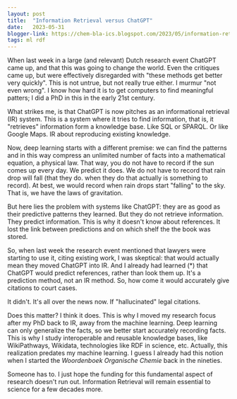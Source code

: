 ```yaml
---
layout: post
title:  "Information Retrieval versus ChatGPT"
date:   2023-05-31
blogger-link: https://chem-bla-ics.blogspot.com/2023/05/information-retrieval-versus-chatgpt.html
tags: ml rdf
---
```


When last week in a large (and relevant) Dutch research event ChatGPT came up, and that this was going to change the world. Even the critiques came up,
but were effectively disregarded with "these methods get better very quickly". This is not untrue, but not really true either. I murmur "not even wrong".
I know how hard it is to get computers to find meaningful patters; I did a PhD in this in the early 21st century.

What strikes me, is that ChatGPT is now pitches as an informational retrieval (IR) system. This is a system where it tries to find information, that is,
it "retrieves" information form a knowledge base. Like SQL or SPARQL. Or like Google Maps. IR about reproducing existing knowledge.

Now, deep learning starts with a different premise: we can find the patterns and in this way compress an unlimited number of facts into a mathematical
equation, a physical law. That way, you do not have to record if the sun comes up every day. We predict it does. We do not have to record that rain drop
will fall (that they do. when they do that actually is something to record). At best, we would record when rain drops start "falling" to the sky.
That is, we have the laws of gravitation.

But here lies the problem with systems like ChatGPT: they are as good as their predictive patterns they learned. But they do not retrieve information.
They predict information. This is why it doesn't know about references. It lost the link between predictions and on which shelf the the book was stored.

So, when last week the research event mentioned that lawyers were starting to use it, citing existing work, I was skeptical: that would actually mean
they moved ChatGPT into IR. And I already had learned (*) that ChatGPT would predict references, rather than look them up. It's a prediction method,
not an IR method. So, how come it would accurately give citations to court cases.

It didn't. It's all over the news now. If "hallucinated" legal citations.

Does this matter? I think it does. This is why I moved my research focus after my PhD back to IR, away from the machine learning. Deep learning can only
generalize the facts, so we better start accurately recording facts. This is why I study interoperable and reusable knowledge bases, like WikiPathways,
Wikidata, technologies like RDF in science, etc. Actually, this realization predates my machine learning. I guess I already had this notion when I
started the *Woordenboek Organische Chemie* back in the nineties.

Someone has to. I just hope the funding for this fundamental aspect of research doesn't run out. Information Retrieval will remain essential to science
for a few decades more.
